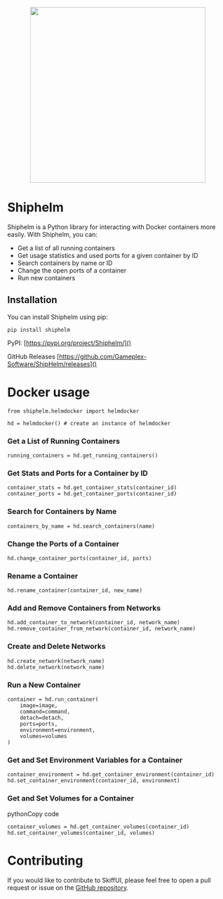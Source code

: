 <p align="center">
<img src="https://user-images.githubusercontent.com/34868944/223447636-3e17dee3-ccdf-44cc-8d42-91378ced6708.png" width="400" />
</p>

# Shiphelm

Shiphelm is a Python library for interacting with Docker containers more easily. With Shiphelm, you can:

- Get a list of all running containers
- Get usage statistics and used ports for a given container by ID
- Search containers by name or ID
- Change the open ports of a container
- Run new containers

## Installation

You can install Shiphelm using pip:

```
pip install shiphelm
```
PyPI: [https://pypi.org/project/Shiphelm/]()

GitHub Releases [https://github.com/Gameplex-Software/ShipHelm/releases]()

# Docker usage

```
from shiphelm.helmdocker import helmdocker

hd = helmdocker() # create an instance of helmdocker
```

### Get a List of Running Containers

```
running_containers = hd.get_running_containers()
``` 

### Get Stats and Ports for a Container by ID

```
container_stats = hd.get_container_stats(container_id)
container_ports = hd.get_container_ports(container_id)
```

### Search for Containers by Name

```
containers_by_name = hd.search_containers(name)
``` 

### Change the Ports of a Container

```
hd.change_container_ports(container_id, ports)
``` 

### Rename a Container

```
hd.rename_container(container_id, new_name)
``` 

### Add and Remove Containers from Networks

```
hd.add_container_to_network(container_id, network_name)
hd.remove_container_from_network(container_id, network_name)
``` 

### Create and Delete Networks

```
hd.create_network(network_name)
hd.delete_network(network_name)
``` 

### Run a New Container

```
container = hd.run_container(
    image=image,
    command=command,
    detach=detach,
    ports=ports,
    environment=environment,
    volumes=volumes
)
``` 

### Get and Set Environment Variables for a Container

```
container_environment = hd.get_container_environment(container_id)
hd.set_container_environment(container_id, environment)
``` 

### Get and Set Volumes for a Container

pythonCopy code

```
container_volumes = hd.get_container_volumes(container_id)
hd.set_container_volumes(container_id, volumes)
``` 

# Contributing

If you would like to contribute to SkiffUI, please feel free to open a pull request or issue on the [GitHub repository](https://github.com/Gameplex-Software/SkiffUI).
